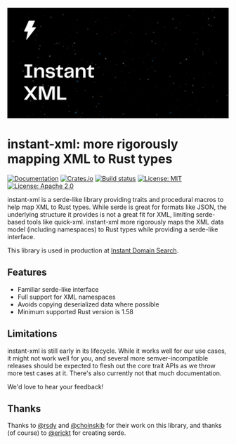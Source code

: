 ![Cover logo](./cover.svg)

# instant-xml: more rigorously mapping XML to Rust types

[![Documentation](https://docs.rs/instant-xml/badge.svg)](https://docs.rs/instant-xml)
[![Crates.io](https://img.shields.io/crates/v/instant-xml.svg)](https://crates.io/crates/instant-xml)
[![Build status](https://github.com/djc/instant-xml/workflows/CI/badge.svg)](https://github.com/djc/instant-xml/actions?query=workflow%3ACI)
[![License: MIT](https://img.shields.io/badge/License-MIT-blue.svg)](LICENSE-MIT)
[![License: Apache 2.0](https://img.shields.io/badge/License-Apache%202.0-blue.svg)](LICENSE-APACHE)

instant-xml is a serde-like library providing traits and procedural macros to help map XML to Rust
types. While serde is great for formats like JSON, the underlying structure it provides is not a
great fit for XML, limiting serde-based tools like quick-xml. instant-xml more rigorously maps the
XML data model (including namespaces) to Rust types while providing a serde-like interface.

This library is used in production at [Instant Domain Search](https://instantdomainsearch.com/).

## Features

* Familiar serde-like interface
* Full support for XML namespaces
* Avoids copying deserialized data where possible
* Minimum supported Rust version is 1.58

## Limitations

instant-xml is still early in its lifecycle. While it works well for our use cases, it might not
work well for you, and several more semver-incompatible releases should be expected to flesh out
the core trait APIs as we throw more test cases at it. There's also currently not that much
documentation.

We'd love to hear your feedback!

## Thanks

Thanks to [@rsdy](https://github.com/rsdy) and [@choinskib](https://github.com/choinskib) for
their work on this library, and thanks (of course) to [@erickt](https://github.com/erickt/) for
creating serde.
